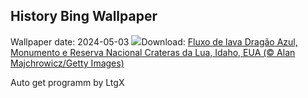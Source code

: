 ## History Bing Wallpaper
Wallpaper date: 2024-05-03
![](https://www.bing.com/th?id=OHR.CratersOfTheMoon_PT-BR6520589652_UHD.jpg&w=1000)Download: [Fluxo de lava Dragão Azul, Monumento e Reserva Nacional Crateras da Lua, Idaho, EUA (© Alan Majchrowicz/Getty Images)](https://www.bing.com/th?id=OHR.CratersOfTheMoon_PT-BR6520589652_UHD.jpg)

Auto get programm by LtgX

